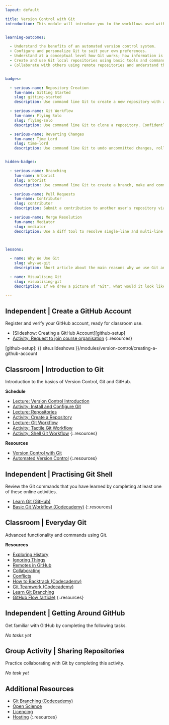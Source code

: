```yaml
---
layout: default

title: Version Control with Git
introduction: This module will introduce you to the workflows used with the popular version control system Git. The concepts learned in this module will be applied to the management of your personal project throughout the course.


learning-outcomes:

  - Understand the benefits of an automated version control system.
  - Configure and personalize Git to suit your own preferences.
  - Understand at a conceptual level how Git works; how information is stored and shared at each stage of Git's workflow.
  - Create and use Git local repositories using basic tools and commands; committing files, tracking changes and restoring files. 
  - Collaborate with others using remote repositories and understand the advantages of doing so. Push and pull to remote repositories. Handle conflicts and communicate with collaborators to resolve them, using Git tools and commands.


badges:

  - serious-name: Repository Creation
    fun-name: Gitting Started
    slug: gitting-started
    description: Use command line Git to create a new repository with a readme file, licence and gitignore. Additionally, publish the repository to GitHub.

  - serious-name: Git Workflow
    fun-name: Flying Solo
    slug: flying-solo
    description: Use command line Git to clone a repository. Confidently commit, push and pull changes from the remote repository.

  - serious-name: Reverting Changes
    fun-name: Time Lord
    slug: time-lord
    description: Use command line Git to undo uncommitted changes, roll back the last commit, and revert a specific commit.


hidden-badges:

  - serious-name: Branching
    fun-name: Arborist
    slug: arborist
    description: Use command line Git to create a branch, make and commit some changes on that branch, merge them back into master, and retire the branch.

  - serious-name: Pull Requests
    fun-name: Contributor
    slug: contributor
    description: Submit a contribution to another user's repository via pull requests, either on the command line or using GitHub.

  - serious-name: Merge Resolution
    fun-name: Mediator
    slug: mediator
    description: Use a diff tool to resolve single-line and multi-line merge conflicts in multiple files.



lessons:

  - name: Why We Use Git
    slug: why-we-git
    description: Short article about the main reasons why we use Git and GitHub.

  - name: Visualising Git
    slug: visualising-git
    description: If we drew a picture of "Git", what would it look like?

---
```




## Independent | Create a GitHub Account

Register and verify your GitHub account, ready for classroom use.

- [Slideshow: Creating a GitHub Account][github-setup]
- [Activity: Request to join course organisation](#)
{:.resources}

[github-setup]: {{ site.slideshows }}/modules/version-control/creating-a-github-account




## Classroom | Introduction to Git

Introduction to the basics of Version Control, Git and GitHub.

**Schedule**

- [Lecture: Version Control Introduction][intro]
- [Activity: Install and Configure Git][install]
- [Lecture: Repositories][repos]
- [Activity: Create a Repository][create-repo]
- [Lecture: Git Workflow][wkflow-slides]
- [Activity: Tactile Git Workflow][tactile-wkflow]
- [Activity: Shell Git Workflow][sc-wkflow]
{:.resources}

[intro]: {{site.slideshows}}/modules/version-control/introduction
[install]: https://digital-skills-for-researchers-pd.github.io/git-short-lesson/02-setup/
[repos]: {{site.slideshows}}/modules/version-control/repositories
[create-repo]: https://digital-skills-for-researchers-pd.github.io/git-short-lesson/03-create/
[wkflow-slides]: {{site.slideshows}}/modules/version-control/git-workflow
[tactile-wkflow]: activities/tactile-git-workflow.html
[sc-wkflow]: https://digital-skills-for-researchers-pd.github.io/git-short-lesson/04-changes/


**Resources**

- [Version Control with Git](https://digital-skills-for-researchers-pd.github.io/git-short-lesson/)
- [Automated Version Control](https://digital-skills-for-researchers-pd.github.io/git-short-lesson/01-basics.html)
{:.resources}









## Independent | Practising Git Shell

Review the Git commands that you have learned by completing at least one of these online activities.

- [Learn Git (GitHub)](https://try.github.io)
- [Basic Git Workflow (Codecademy)](https://www.codecademy.com/en/courses/learn-git/lessons/git-workflow/exercises/hello-git)
{:.resources}




## Classroom | Everyday Git

Advanced functionality and commands using Git.

**Resources**

- [Exploring History](https://digital-skills-for-researchers-pd.github.io/git-short-lesson/05-history/)
- [Ignoring Things](https://digital-skills-for-researchers-pd.github.io/git-short-lesson/06-ignore/)
- [Remotes in GitHub](https://digital-skills-for-researchers-pd.github.io/git-short-lesson/07-github/)
- [Collaborating](https://digital-skills-for-researchers-pd.github.io/git-short-lesson/08-collab/)
- [Conflicts](https://digital-skills-for-researchers-pd.github.io/git-short-lesson/09-conflict/)
- [How to Backtrack (Codecademy)](https://www.codecademy.com/en/courses/learn-git/lessons/git-backtracking/exercises/backtracking-intro)
- [Git Teamwork (Codecademy)](https://www.codecademy.com/en/courses/learn-git/lessons/git-teamwork/exercises/remotes)
- [Learn Git Branching](http://pcottle.github.io/learnGitBranching/)
- [GitHub Flow (article)](http://scottchacon.com/2011/08/31/github-flow.html)
{:.resources}





## Independent | Getting Around GitHub

Get familiar with GitHub by completing the following tasks.

_No tasks yet_




## Group Activity | Sharing Repositories

Practice collaborating with Git by completing this activity.

_No task yet_












## Additional Resources


- [Git Branching (Codecademy)](https://www.codecademy.com/en/courses/learn-git/lessons/git-branching/exercises/why-branch)
- [Open Science](https://digital-skills-for-researchers-pd.github.io/git-short-lesson/10-open.html)
- [Licencing](https://digital-skills-for-researchers-pd.github.io/git-short-lesson/11-licensing.html)
- [Hosting](https://digital-skills-for-researchers-pd.github.io/git-short-lesson/12-hosting.html)
{:.resources}







